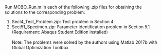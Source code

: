 Run MOBO_Run.m in each of the following .zip files for obtaining the solutions to the corresponding problem:
1. Sect4_Test_Problem.zip: Test problem in Section 4
2. Sect51_Specimen.zip: Parameter identification problem in Section 5.1 (Requirement: Abaqus Student Edition installed)\
\
Note: The problems were solved by the authors using Matlab 2017b with Global Optimization Toolbox.
